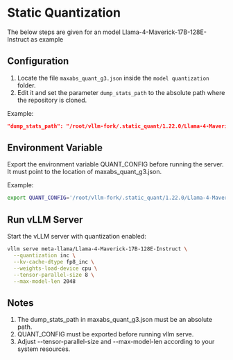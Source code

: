 # Static Quantization 
The below steps are given for an model Llama-4-Maverick-17B-128E-Instruct as example 

## Configuration

1. Locate the file `maxabs_quant_g3.json` inside the `model quantization` folder.
2. Edit it and set the parameter `dump_stats_path` to the absolute path where the repository is cloned.

Example:

```json
"dump_stats_path": "/root/vllm-fork/.static_quant/1.22.0/Llama-4-Maverick-17B-128E-Instruct/g3/inc_output"
```

## Environment Variable
Export the environment variable QUANT_CONFIG before running the server. It must point to the location of maxabs_quant_g3.json.

Example:
```bash 
export QUANT_CONFIG='/root/vllm-fork/.static_quant/1.22.0/Llama-4-Maverick-17B-128E-Instruct/maxabs_quant_g3.json'
```

## Run vLLM Server

Start the vLLM server with quantization enabled:

```bash 
vllm serve meta-llama/Llama-4-Maverick-17B-128E-Instruct \
  --quantization inc \
  --kv-cache-dtype fp8_inc \
  --weights-load-device cpu \
  --tensor-parallel-size 8 \
  --max-model-len 2048
```

## Notes

1. The dump_stats_path in maxabs_quant_g3.json must be an absolute path.
2. QUANT_CONFIG must be exported before running vllm serve.
3. Adjust --tensor-parallel-size and --max-model-len according to your system resources.
